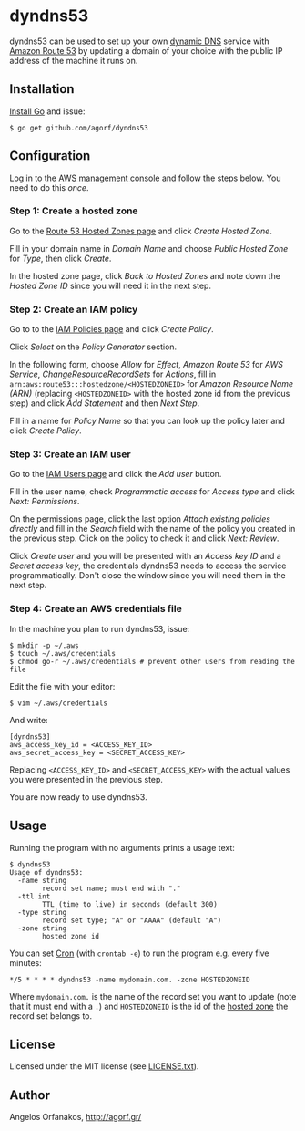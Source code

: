# dyndns53

dyndns53 can be used to set up your own [dynamic DNS][] service with [Amazon
Route 53][] by updating a domain of your choice with the public IP address of
the machine it runs on.

[dynamic DNS]: https://en.wikipedia.org/wiki/Dynamic_DNS
[Amazon Route 53]: https://aws.amazon.com/route53/

## Installation

[Install Go][] and issue:

    $ go get github.com/agorf/dyndns53

[Install Go]: https://golang.org/doc/install

## Configuration

Log in to the [AWS management console][] and follow the steps below. You need to
do this _once_.

[AWS management console]: https://console.aws.amazon.com/

### Step 1: Create a hosted zone

Go to the [Route 53 Hosted Zones page][] and click _Create Hosted Zone_.

Fill in your domain name in _Domain Name_ and choose _Public Hosted Zone_ for
_Type_, then click _Create_.

In the hosted zone page, click _Back to Hosted Zones_ and note down the _Hosted
Zone ID_ since you will need it in the next step.

[Route 53 Hosted Zones page]: https://console.aws.amazon.com/route53/home#hosted-zones:

### Step 2: Create an IAM policy

Go to to the [IAM Policies page][] and click _Create Policy_.

Click _Select_ on the _Policy Generator_ section.

In the following form, choose _Allow_ for _Effect_, _Amazon Route 53_ for _AWS
Service_, _ChangeResourceRecordSets_ for _Actions_, fill in
`arn:aws:route53:::hostedzone/<HOSTEDZONEID>` for _Amazon Resource Name (ARN)_
(replacing `<HOSTEDZONEID>` with the hosted zone id from the previous step) and
click _Add Statement_ and then _Next Step_.

Fill in a name for _Policy Name_ so that you can look up the policy later and
click _Create Policy_.

[IAM Policies page]: https://console.aws.amazon.com/iam/home#/policies

### Step 3: Create an IAM user

Go to the [IAM Users page][] and click the _Add user_ button.

Fill in the user name, check _Programmatic access_ for _Access type_ and click
_Next: Permissions_.

On the permissions page, click the last option _Attach existing policies
directly_ and fill in the _Search_ field with the name of the policy you created
in the previous step. Click on the policy to check it and click _Next: Review_.

Click _Create user_ and you will be presented with an _Access key ID_ and a
_Secret access key_, the credentials dyndns53 needs to access the service
programmatically. Don't close the window since you will need them in the next
step.

[IAM Users page]: https://console.aws.amazon.com/iam/home#/users

### Step 4: Create an AWS credentials file

In the machine you plan to run dyndns53, issue:

    $ mkdir -p ~/.aws
    $ touch ~/.aws/credentials
    $ chmod go-r ~/.aws/credentials # prevent other users from reading the file

Edit the file with your editor:

    $ vim ~/.aws/credentials

And write:

    [dyndns53]
    aws_access_key_id = <ACCESS_KEY_ID>
    aws_secret_access_key = <SECRET_ACCESS_KEY>

Replacing `<ACCESS_KEY_ID>` and `<SECRET_ACCESS_KEY>` with the actual values you
were presented in the previous step.

You are now ready to use dyndns53.

## Usage

Running the program with no arguments prints a usage text:

    $ dyndns53
    Usage of dyndns53:
      -name string
            record set name; must end with "."
      -ttl int
            TTL (time to live) in seconds (default 300)
      -type string
            record set type; "A" or "AAAA" (default "A")
      -zone string
            hosted zone id

You can set [Cron][] (with `crontab -e`) to run the program e.g. every five
minutes:

    */5 * * * * dyndns53 -name mydomain.com. -zone HOSTEDZONEID

Where `mydomain.com.` is the name of the record set you want to update (note
that it must end with a `.`) and `HOSTEDZONEID` is the id of the [hosted zone][]
the record set belongs to.

[Cron]: https://en.wikipedia.org/wiki/Cron
[hosted zone]: http://docs.aws.amazon.com/Route53/latest/DeveloperGuide/ListInfoOnHostedZone.html

## License

Licensed under the MIT license (see [LICENSE.txt][]).

[LICENSE.txt]: https://github.com/agorf/dyndns53/blob/master/LICENSE.txt

## Author

Angelos Orfanakos, http://agorf.gr/
